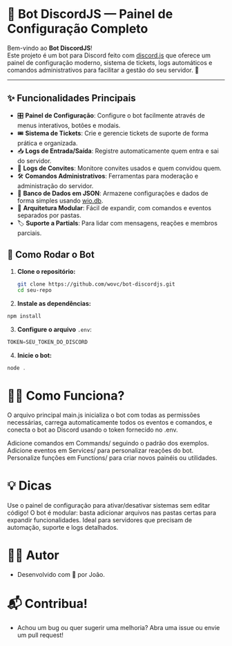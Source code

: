 # 🤖 Bot DiscordJS — Painel de Configuração Completo

Bem-vindo ao **Bot DiscordJS**!  
Este projeto é um bot para Discord feito com [discord.js](https://discord.js.org/) que oferece um painel de configuração moderno, sistema de tickets, logs automáticos e comandos administrativos para facilitar a gestão do seu servidor. 🚀

---

## ✨ Funcionalidades Principais

- 🎛️ **Painel de Configuração**: Configure o bot facilmente através de menus interativos, botões e modais.
- 🎟️ **Sistema de Tickets**: Crie e gerencie tickets de suporte de forma prática e organizada.
- 📥 **Logs de Entrada/Saída**: Registre automaticamente quem entra e sai do servidor.
- 📝 **Logs de Convites**: Monitore convites usados e quem convidou quem.
- 🛠️ **Comandos Administrativos**: Ferramentas para moderação e administração do servidor.
- 💾 **Banco de Dados em JSON**: Armazene configurações e dados de forma simples usando [wio.db](https://www.npmjs.com/package/wio.db).
- 🧩 **Arquitetura Modular**: Fácil de expandir, com comandos e eventos separados por pastas.
- 🏷️ **Suporte a Partials**: Para lidar com mensagens, reações e membros parciais.


## 🚀 Como Rodar o Bot

1. **Clone o repositório:**
   ```sh
   git clone https://github.com/wovc/bot-discordjs.git
   cd seu-repo
   ```

2. **Instale as dependências:**
```js
npm install
```
3. **Configure o arquivo** ```.env```:
```js
TOKEN=SEU_TOKEN_DO_DISCORD
```
4. **Inicie o bot:**
```js
node .
```

# 🧑‍💻 Como Funciona?
O arquivo principal main.js inicializa o bot com todas as permissões necessárias, carrega automaticamente todos os eventos e comandos, e conecta o bot ao Discord usando o token fornecido no .env.

Adicione comandos em Commands/ seguindo o padrão dos exemplos.
Adicione eventos em Services/ para personalizar reações do bot.
Personalize funções em Functions/ para criar novos painéis ou utilidades.
# 💡 Dicas
Use o painel de configuração para ativar/desativar sistemas sem editar código!
O bot é modular: basta adicionar arquivos nas pastas certas para expandir funcionalidades.
Ideal para servidores que precisam de automação, suporte e logs detalhados.
# 👨‍💻 Autor
- Desenvolvido com 💙 por João.

# 📬 Contribua!

- Achou um bug ou quer sugerir uma melhoria? Abra uma issue ou envie um pull request!
